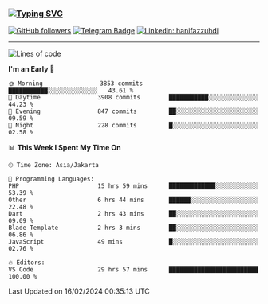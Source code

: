 ### [![Typing SVG](https://readme-typing-svg.herokuapp.com?font=lato&size=22&lines=Hi+There+👋)](https://git.io/typing-svg) 

[![GitHub followers](https://img.shields.io/github/followers/hanifazzuhdi?label=Follow&style=social)](https://github.com/hanifazzuhdi/?tab=follow) 
[![Telegram Badge](https://img.shields.io/badge/-hanif0198-blue?style=social&logo=telegram&link=https://www.t.me/hanif0198/)](https://www.t.me/hanif0198/) 
[![Linkedin: hanifazzuhdi](https://img.shields.io/badge/-hanifazzuhdi-blue?style=flat-square&logo=Linkedin&logoColor=white&link=https://www.linkedin.com/in/hanif-az-zuhdi-69688019b/)](https://www.linkedin.com/in/hanif-az-zuhdi-69688019b/) 

<hr/>

<!--START_SECTION:waka-->
![Lines of code](https://img.shields.io/badge/From%20Hello%20World%20I%27ve%20Written-46.5%20million%20lines%20of%20code-blue)

**I'm an Early 🐤** 

```text
🌞 Morning                3853 commits        ███████████░░░░░░░░░░░░░░   43.61 % 
🌆 Daytime                3908 commits        ███████████░░░░░░░░░░░░░░   44.23 % 
🌃 Evening                847 commits         ██░░░░░░░░░░░░░░░░░░░░░░░   09.59 % 
🌙 Night                  228 commits         █░░░░░░░░░░░░░░░░░░░░░░░░   02.58 % 
```


📊 **This Week I Spent My Time On** 

```text
🕑︎ Time Zone: Asia/Jakarta

💬 Programming Languages: 
PHP                      15 hrs 59 mins      █████████████░░░░░░░░░░░░   53.39 % 
Other                    6 hrs 44 mins       ██████░░░░░░░░░░░░░░░░░░░   22.48 % 
Dart                     2 hrs 43 mins       ██░░░░░░░░░░░░░░░░░░░░░░░   09.09 % 
Blade Template           2 hrs 3 mins        ██░░░░░░░░░░░░░░░░░░░░░░░   06.86 % 
JavaScript               49 mins             █░░░░░░░░░░░░░░░░░░░░░░░░   02.76 % 

🔥 Editors: 
VS Code                  29 hrs 57 mins      █████████████████████████   100.00 % 
```


 Last Updated on 16/02/2024 00:35:13 UTC
<!--END_SECTION:waka-->
